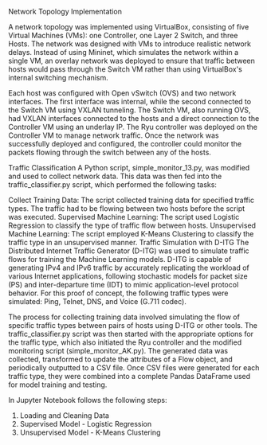 Network Topology Implementation

A network topology was implemented using VirtualBox, consisting of five Virtual Machines (VMs): one Controller, one Layer 2 Switch, and three Hosts. The network was designed with VMs to introduce realistic network delays. Instead of using Mininet, which simulates the network within a single VM, an overlay network was deployed to ensure that traffic between hosts would pass through the Switch VM rather than using VirtualBox's internal switching mechanism.

Each host was configured with Open vSwitch (OVS) and two network interfaces. The first interface was internal, while the second connected to the Switch VM using VXLAN tunneling. The Switch VM, also running OVS, had VXLAN interfaces connected to the hosts and a direct connection to the Controller VM using an underlay IP. The Ryu controller was deployed on the Controller VM to manage network traffic. Once the network was successfully deployed and configured, the controller could monitor the packets flowing through the switch between any of the hosts.

Traffic Classification
A Python script, simple_monitor_13.py, was modified and used to collect network data. This data was then fed into the traffic_classifier.py script, which performed the following tasks:

Collect Training Data: The script collected training data for specified traffic types. The traffic had to be flowing between two hosts before the script was executed.
Supervised Machine Learning: The script used Logistic Regression to classify the type of traffic flow between hosts.
Unsupervised Machine Learning: The script employed K-Means Clustering to classify the traffic type in an unsupervised manner.
Traffic Simulation with D-ITG
The Distributed Internet Traffic Generator (D-ITG) was used to simulate traffic flows for training the Machine Learning models. D-ITG is capable of generating IPv4 and IPv6 traffic by accurately replicating the workload of various Internet applications, following stochastic models for packet size (PS) and inter-departure time (IDT) to mimic application-level protocol behavior. For this proof of concept, the following traffic types were simulated: Ping, Telnet, DNS, and Voice (G.711 codec).

The process for collecting training data involved simulating the flow of specific traffic types between pairs of hosts using D-ITG or other tools. The traffic_classifier.py script was then started with the appropriate options for the traffic type, which also initiated the Ryu controller and the modified monitoring script (simple_monitor_AK.py). The generated data was collected, transformed to update the attributes of a Flow object, and periodically outputted to a CSV file. Once CSV files were generated for each traffic type, they were combined into a complete Pandas DataFrame used for model training and testing.

In Jupyter Notebook follows the following steps:
1. Loading and Cleaning Data
2. Supervised Model - Logistic Regression
3. Unsupervised Model - K-Means Clustering
